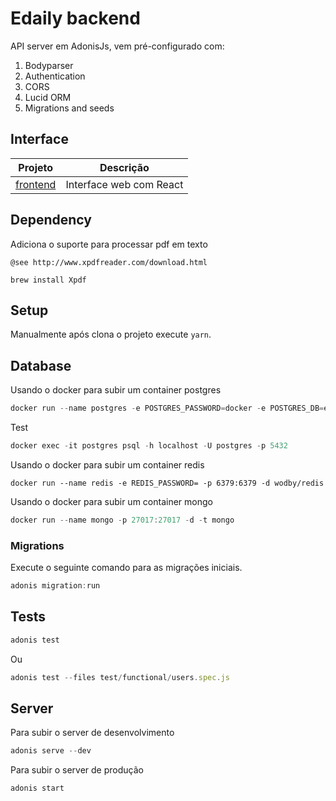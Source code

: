 

# Edaily backend

API server em AdonisJs, vem pré-configurado com:

1. Bodyparser
2. Authentication
3. CORS
4. Lucid ORM
5. Migrations and seeds

## Interface

| Projeto | Descrição |
|---------|--------------|
| [frontend] | Interface web com React |

[frontend]: https://github.com/carvalhoviniciusluiz/edaily-frontend

## Dependency

Adiciona o suporte para processar pdf em texto
```
@see http://www.xpdfreader.com/download.html

brew install Xpdf
```

## Setup

Manualmente após clona o projeto execute `yarn`.

## Database

Usando o docker para subir um container postgres

```js
docker run --name postgres -e POSTGRES_PASSWORD=docker -e POSTGRES_DB=edaily-develop -p 5432:5432 -d postgres
```

Test

```js
docker exec -it postgres psql -h localhost -U postgres -p 5432
```

Usando o docker para subir um container redis

```
docker run --name redis -e REDIS_PASSWORD= -p 6379:6379 -d wodby/redis
```

Usando o docker para subir um container mongo

```js
docker run --name mongo -p 27017:27017 -d -t mongo
```

### Migrations

Execute o seguinte comando para as migrações iniciais.

```js
adonis migration:run
```

## Tests

```js
adonis test
```

Ou

```js
adonis test --files test/functional/users.spec.js
```

## Server

Para subir o server de desenvolvimento

```js
adonis serve --dev
```

Para subir o server de produção

```js
adonis start
```
